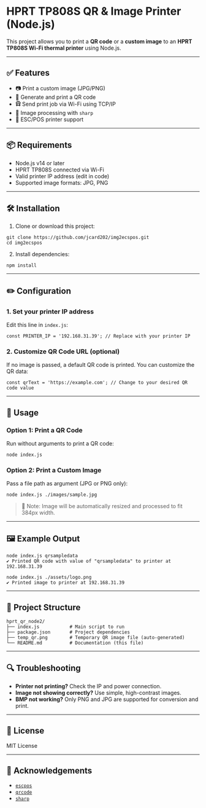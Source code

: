 # HPRT TP808S QR & Image Printer (Node.js)

This project allows you to print a **QR code** or a **custom image** to an **HPRT TP808S Wi-Fi thermal printer** using Node.js.

---

## ✅ Features

* 📷 Print a custom image (JPG/PNG)
* 🔳 Generate and print a QR code
* 🛱 Send print job via Wi-Fi using TCP/IP
* 🧠 Image processing with `sharp`
* 📨 ESC/POS printer support

---

## 📦 Requirements

* Node.js v14 or later
* HPRT TP808S connected via Wi-Fi
* Valid printer IP address (edit in code)
* Supported image formats: JPG, PNG

---

## 🛠 Installation

1. Clone or download this project:

```
git clone https://github.com/jcard202/img2ecspos.git
cd img2ecspos
```

2. Install dependencies:

```
npm install
```

---

## ✏️ Configuration

### 1. Set your printer IP address

Edit this line in `index.js`:

```
const PRINTER_IP = '192.168.31.39'; // Replace with your printer IP
```

### 2. Customize QR Code URL (optional)

If no image is passed, a default QR code is printed. You can customize the QR data:

```
const qrText = 'https://example.com'; // Change to your desired QR code value
```

---

## 🚀 Usage

### Option 1: Print a QR Code

Run without arguments to print a QR code:

```
node index.js
```

### Option 2: Print a Custom Image

Pass a file path as argument (JPG or PNG only):

```
node index.js ./images/sample.jpg
```

> 🧠 Note: Image will be automatically resized and processed to fit 384px width.

---

## 🖼 Example Output

```
node index.js qrsampledata
✔️ Printed QR code with value of "qrsampledata" to printer at 192.168.31.39

node index.js ./assets/logo.png
✔️ Printed image to printer at 192.168.31.39
```

---

## 📁 Project Structure

```
hprt_qr_node2/
├── index.js           # Main script to run
├── package.json       # Project dependencies
├── temp_qr.png        # Temporary QR image file (auto-generated)
└── README.md          # Documentation (this file)
```

---

## 🔍 Troubleshooting

* **Printer not printing?** Check the IP and power connection.
* **Image not showing correctly?** Use simple, high-contrast images.
* **BMP not working?** Only PNG and JPG are supported for conversion and print.

---

## 📜 License

MIT License

---

## 🙏 Acknowledgements

* [`escpos`](https://www.npmjs.com/package/escpos)
* [`qrcode`](https://www.npmjs.com/package/qrcode)
* [`sharp`](https://www.npmjs.com/package/sharp)

